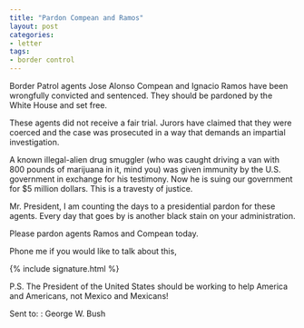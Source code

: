 ```yaml
---
title: "Pardon Compean and Ramos"
layout: post
categories:
- letter
tags:
- border control
---
```


Border Patrol agents Jose Alonso Compean and Ignacio Ramos have been wrongfully convicted and sentenced. They should be pardoned by the White House and set free.

These agents did not receive a fair trial. Jurors have claimed that they were coerced and the case was prosecuted in a way that demands an impartial investigation. 

A known illegal-alien drug smuggler (who was caught driving a van with 800 pounds of marijuana in it, mind you) was given immunity by the U.S. government in exchange for his testimony. Now he is suing our government for $5 million dollars. This is a travesty of justice. 

Mr. President, I am counting the days to a presidential pardon for these agents. Every day that goes by is another black stain on your administration. 

Please pardon agents Ramos and Compean today.

Phone me if you would like to talk about this,

{% include signature.html %}

P.S. The President of the United States should be working to help America and Americans, not Mexico and Mexicans!

Sent to:
: George W. Bush
